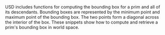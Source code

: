 USD includes functions for computing the bounding box for a prim and all of its descendants. Bounding boxes are represented by the minimum point and maximum point of the bounding box. The two points form a diagonal across the interior of the box. These snippets show how to compute and retrieve a prim's bounding box in world space.